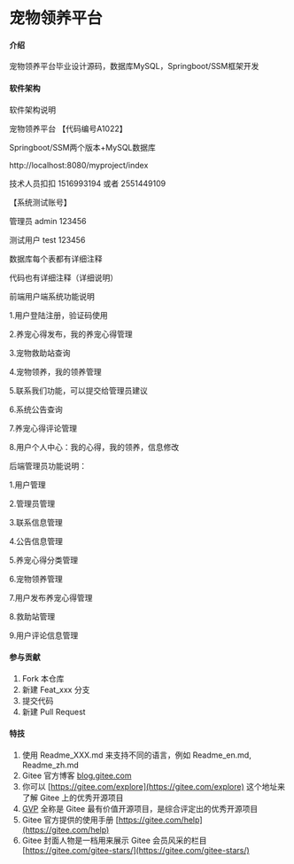 # 宠物领养平台

#### 介绍
宠物领养平台毕业设计源码，数据库MySQL，Springboot/SSM框架开发

#### 软件架构
软件架构说明

宠物领养平台    【代码编号A1022】

Springboot/SSM两个版本+MySQL数据库

http://localhost:8080/myproject/index

技术人员扣扣 1516993194 或者 2551449109

【系统测试账号】

管理员 admin 123456

测试用户 test 123456

数据库每个表都有详细注释

代码也有详细注释（详细说明）

前端用户端系统功能说明

1.用户登陆注册，验证码使用

2.养宠心得发布，我的养宠心得管理

3.宠物救助站查询

4.宠物领养，我的领养管理

5.联系我们功能，可以提交给管理员建议

6.系统公告查询

7.养宠心得评论管理

8.用户个人中心：我的心得，我的领养，信息修改

后端管理员功能说明：

1.用户管理

2.管理员管理

3.联系信息管理

4.公告信息管理

5.养宠心得分类管理

6.宠物领养管理

7.用户发布养宠心得管理

8.救助站管理

9.用户评论信息管理


#### 参与贡献

1.  Fork 本仓库
2.  新建 Feat_xxx 分支
3.  提交代码
4.  新建 Pull Request


#### 特技

1.  使用 Readme\_XXX.md 来支持不同的语言，例如 Readme\_en.md, Readme\_zh.md
2.  Gitee 官方博客 [blog.gitee.com](https://blog.gitee.com)
3.  你可以 [https://gitee.com/explore](https://gitee.com/explore) 这个地址来了解 Gitee 上的优秀开源项目
4.  [GVP](https://gitee.com/gvp) 全称是 Gitee 最有价值开源项目，是综合评定出的优秀开源项目
5.  Gitee 官方提供的使用手册 [https://gitee.com/help](https://gitee.com/help)
6.  Gitee 封面人物是一档用来展示 Gitee 会员风采的栏目 [https://gitee.com/gitee-stars/](https://gitee.com/gitee-stars/)

